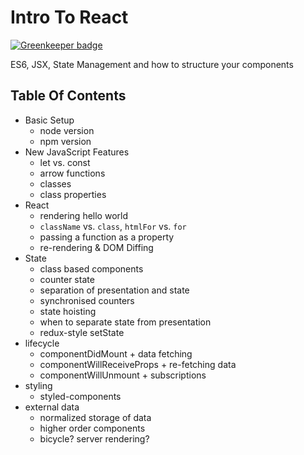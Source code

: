 # Intro To React

[![Greenkeeper badge](https://badges.greenkeeper.io/ForbesLindesay/intro-to-react.svg)](https://greenkeeper.io/)

ES6, JSX, State Management and how to structure your components

## Table Of Contents

 - Basic Setup
   - node version
   - npm version
 - New JavaScript Features
   - let vs. const
   - arrow functions
   - classes
   - class properties
 - React
   - rendering hello world
   - `className` vs. `class`, `htmlFor` vs. `for`
   - passing a function as a property
   - re-rendering & DOM Diffing
 - State
   - class based components
   - counter state
   - separation of presentation and state
   - synchronised counters
   - state hoisting
   - when to separate state from presentation
   - redux-style setState
 - lifecycle
   - componentDidMount + data fetching
   - componentWillReceiveProps + re-fetching data
   - componentWillUnmount + subscriptions
 - styling
   - styled-components
 - external data
   - normalized storage of data
   - higher order components
   - bicycle? server rendering?